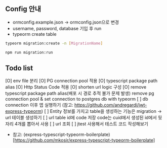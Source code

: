 ## Config 안내

- ormconfig.example.json -> ormconfig.json으로 변경
- username, password, database 기입 후 run
- typeorm create table

```bash
typeorm migration:create -n [MigrationName]
```

```bash
npm run migration:run
```

## Todo list

[O] env file 분리
[O] PG connection pool 적용
[O] typescript package path alias
[O] Http Status Code 적용
[O] shorten url logic 구성
[O] remove typescript package path alias(배포 시 경로 추적 불가 문제 발생)
remove pg connection pool & set connection to postgres db with typeorm
[ ] db connection 이후 앱 실행하기
(참고: https://github.com/andregardi/jwt-express-typeorm)
[ ] Entity 정보를 가지고 table을 생성하는 기능은 migration -> url 테이블 생성하기
[ ] url table id에 code 저장 code는 cuid에서 생성된 id에서 뒷자리 4개를 뽑아서 사용
[ ] url 조회
[ ] jtest 사용해서 테스트 코드 작성해보기

- 참고: (express-typescript-typeorm-boilerplate)[https://github.com/mkosir/express-typescript-typeorm-boilerplate]
